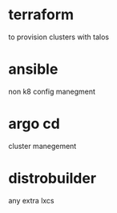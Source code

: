 # terraform 
to provision clusters with talos
# ansible 
non k8 config manegment
# argo cd
cluster manegement
# distrobuilder 
any extra lxcs